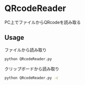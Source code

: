 # QRcodeReader
PC上でファイルからQRcodeを読み取る

## Usage
ファイルから読み取り  
 ```bash
 python QRcodeReader.py
 ```
クリップボードから読み取り  
 ```bash
 python QRcodeReader.py -c
 ```

